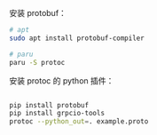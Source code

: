 安装 protobuf：

```sh
# apt
sudo apt install protobuf-compiler

# paru
paru -S protoc
```

安装 protoc 的 python 插件：

```sh

```





```sh
pip install protobuf
pip install grpcio-tools
protoc --python_out=. example.proto
```

